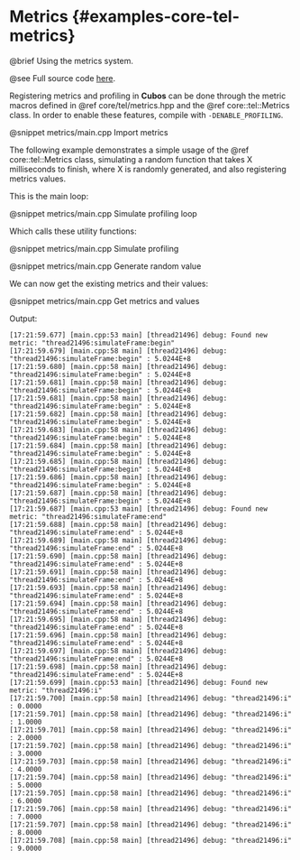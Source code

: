 # Metrics {#examples-core-tel-metrics}

@brief Using the metrics system.

@see Full source code [here](https://github.com/GameDevTecnico/cubos/tree/main/core/samples/metrics).

Registering metrics and profiling in **Cubos** can be done through the metric macros defined in @ref core/tel/metrics.hpp and the @ref core::tel::Metrics class.
In order to enable these features, compile with `-DENABLE_PROFILING`.

@snippet metrics/main.cpp Import metrics

The following example demonstrates a simple usage of the @ref core::tel::Metrics class, simulating a random function that takes X milliseconds to finish, where X is randomly generated, and also registering metrics values.

This is the main loop:

@snippet metrics/main.cpp Simulate profiling loop

Which calls these utility functions:

@snippet metrics/main.cpp Simulate profiling

@snippet metrics/main.cpp Generate random value

We can now get the existing metrics and their values:

@snippet metrics/main.cpp Get metrics and values

Output:

```
[17:21:59.677] [main.cpp:53 main] [thread21496] debug: Found new metric: "thread21496:simulateFrame:begin"
[17:21:59.679] [main.cpp:58 main] [thread21496] debug: "thread21496:simulateFrame:begin" : 5.0244E+8
[17:21:59.680] [main.cpp:58 main] [thread21496] debug: "thread21496:simulateFrame:begin" : 5.0244E+8
[17:21:59.681] [main.cpp:58 main] [thread21496] debug: "thread21496:simulateFrame:begin" : 5.0244E+8
[17:21:59.681] [main.cpp:58 main] [thread21496] debug: "thread21496:simulateFrame:begin" : 5.0244E+8
[17:21:59.682] [main.cpp:58 main] [thread21496] debug: "thread21496:simulateFrame:begin" : 5.0244E+8
[17:21:59.683] [main.cpp:58 main] [thread21496] debug: "thread21496:simulateFrame:begin" : 5.0244E+8
[17:21:59.684] [main.cpp:58 main] [thread21496] debug: "thread21496:simulateFrame:begin" : 5.0244E+8
[17:21:59.685] [main.cpp:58 main] [thread21496] debug: "thread21496:simulateFrame:begin" : 5.0244E+8
[17:21:59.686] [main.cpp:58 main] [thread21496] debug: "thread21496:simulateFrame:begin" : 5.0244E+8
[17:21:59.687] [main.cpp:58 main] [thread21496] debug: "thread21496:simulateFrame:begin" : 5.0244E+8
[17:21:59.687] [main.cpp:53 main] [thread21496] debug: Found new metric: "thread21496:simulateFrame:end"
[17:21:59.688] [main.cpp:58 main] [thread21496] debug: "thread21496:simulateFrame:end" : 5.0244E+8
[17:21:59.689] [main.cpp:58 main] [thread21496] debug: "thread21496:simulateFrame:end" : 5.0244E+8
[17:21:59.690] [main.cpp:58 main] [thread21496] debug: "thread21496:simulateFrame:end" : 5.0244E+8
[17:21:59.691] [main.cpp:58 main] [thread21496] debug: "thread21496:simulateFrame:end" : 5.0244E+8
[17:21:59.693] [main.cpp:58 main] [thread21496] debug: "thread21496:simulateFrame:end" : 5.0244E+8
[17:21:59.694] [main.cpp:58 main] [thread21496] debug: "thread21496:simulateFrame:end" : 5.0244E+8
[17:21:59.695] [main.cpp:58 main] [thread21496] debug: "thread21496:simulateFrame:end" : 5.0244E+8
[17:21:59.696] [main.cpp:58 main] [thread21496] debug: "thread21496:simulateFrame:end" : 5.0244E+8
[17:21:59.697] [main.cpp:58 main] [thread21496] debug: "thread21496:simulateFrame:end" : 5.0244E+8
[17:21:59.698] [main.cpp:58 main] [thread21496] debug: "thread21496:simulateFrame:end" : 5.0244E+8
[17:21:59.699] [main.cpp:53 main] [thread21496] debug: Found new metric: "thread21496:i"
[17:21:59.700] [main.cpp:58 main] [thread21496] debug: "thread21496:i" : 0.0000
[17:21:59.701] [main.cpp:58 main] [thread21496] debug: "thread21496:i" : 1.0000
[17:21:59.701] [main.cpp:58 main] [thread21496] debug: "thread21496:i" : 2.0000
[17:21:59.702] [main.cpp:58 main] [thread21496] debug: "thread21496:i" : 3.0000
[17:21:59.703] [main.cpp:58 main] [thread21496] debug: "thread21496:i" : 4.0000
[17:21:59.704] [main.cpp:58 main] [thread21496] debug: "thread21496:i" : 5.0000
[17:21:59.705] [main.cpp:58 main] [thread21496] debug: "thread21496:i" : 6.0000
[17:21:59.706] [main.cpp:58 main] [thread21496] debug: "thread21496:i" : 7.0000
[17:21:59.707] [main.cpp:58 main] [thread21496] debug: "thread21496:i" : 8.0000
[17:21:59.708] [main.cpp:58 main] [thread21496] debug: "thread21496:i" : 9.0000
```